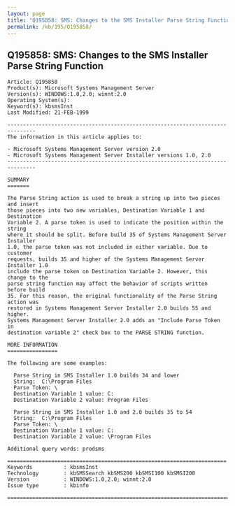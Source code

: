 ```yaml
---
layout: page
title: "Q195858: SMS: Changes to the SMS Installer Parse String Function"
permalink: /kb/195/Q195858/
---
```


## Q195858: SMS: Changes to the SMS Installer Parse String Function

	Article: Q195858
	Product(s): Microsoft Systems Management Server
	Version(s): WINDOWS:1.0,2.0; winnt:2.0
	Operating System(s): 
	Keyword(s): kbsmsInst
	Last Modified: 21-FEB-1999
	
	-------------------------------------------------------------------------------
	The information in this article applies to:
	
	- Microsoft Systems Management Server version 2.0 
	- Microsoft Systems Management Server Installer versions 1.0, 2.0 
	-------------------------------------------------------------------------------
	
	SUMMARY
	=======
	
	The Parse String action is used to break a string up into two pieces and insert
	those pieces into two new variables, Destination Variable 1 and Destination
	Variable 2. A parse token is used to indicate the position within the string
	where it should be split. Before build 35 of Systems Management Server Installer
	1.0, the parse token was not included in either variable. Due to customer
	requests, builds 35 and higher of the Systems Management Server Installer 1.0
	include the parse token on Destination Variable 2. However, this change to the
	parse string function may affect the behavior of scripts written before build
	35. For this reason, the original functionality of the Parse String action was
	restored in Systems Management Server Installer 2.0 builds 55 and higher.
	Systems Management Server Installer 2.0 adds an "Include Parse Token in
	destination variable 2" check box to the PARSE STRING function.
	
	MORE INFORMATION
	================
	
	The following are some examples:
	
	  Parse String in SMS Installer 1.0 builds 34 and lower
	  String:  C:\Program Files
	  Parse Token: \ 
	  Destination Variable 1 value: C:
	  Destination Variable 2 value: Program Files
	
	  Parse String in SMS Installer 1.0 and 2.0 builds 35 to 54
	  String:  C:\Program Files
	  Parse Token: \ 
	  Destination Variable 1 value: C:
	  Destination Variable 2 value: \Program Files
	
	Additional query words: prodsms
	
	======================================================================
	Keywords          : kbsmsInst 
	Technology        : kbSMSSearch kbSMS200 kbSMSI100 kbSMSI200
	Version           : WINDOWS:1.0,2.0; winnt:2.0
	Issue type        : kbinfo
	
	=============================================================================
	
